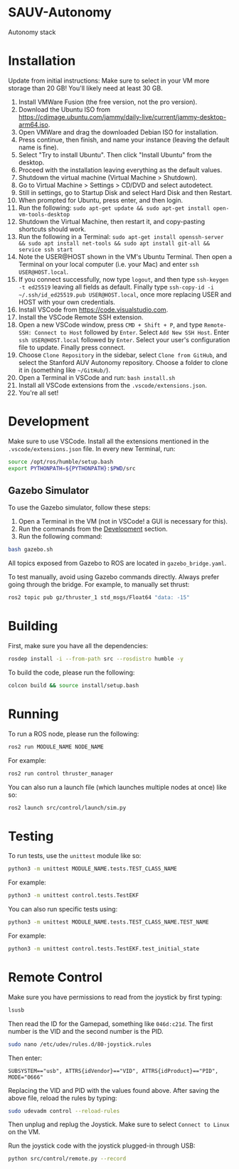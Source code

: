 # SAUV-Autonomy

Autonomy stack

# Installation

Update from initial instructions: Make sure to select in your VM more storage than 20 GB! You'll likely need at least 30 GB.

1. Install VMWare Fusion (the free version, not the pro version).
2. Download the Ubuntu ISO from https://cdimage.ubuntu.com/jammy/daily-live/current/jammy-desktop-arm64.iso.
3. Open VMWare and drag the downloaded Debian ISO for installation.
4. Press continue, then finish, and name your instance (leaving the default name is fine).
5. Select "Try to install Ubuntu". Then click "Install Ubuntu" from the desktop.
6. Proceed with the installation leaving everything as the default values.
7. Shutdown the virtual machine (Virtual Machine > Shutdown).
8. Go to Virtual Machine > Settings > CD/DVD and select autodetect.
9. Still in settings, go to Startup Disk and select Hard Disk and then Restart.
10. When prompted for Ubuntu, press enter, and then login.
11. Run the following: `sudo apt-get update && sudo apt-get install open-vm-tools-desktop`
12. Shutdown the Virtual Machine, then restart it, and copy-pasting shortcuts should work.
13. Run the following in a Terminal: `sudo apt-get install openssh-server && sudo apt install net-tools && sudo apt install git-all && service ssh start`
14. Note the USER@HOST shown in the VM's Ubuntu Terminal. Then open a Terminal on your local computer (i.e. your Mac) and enter `ssh USER@HOST.local`.
15. If you connect successfully, now type `logout`, and then type `ssh-keygen -t ed25519` leaving all fields as default. Finally type `ssh-copy-id -i ~/.ssh/id_ed25519.pub USER@HOST.local`, once more replacing USER and HOST with your own credentials.
16. Install VSCode from https://code.visualstudio.com.
17. Install the VSCode Remote SSH extension.
18. Open a new VSCode window, press `CMD + Shift + P`, and type `Remote-SSH: Connect to Host` followed by `Enter`. Select `Add New SSH Host`. Enter `ssh USER@HOST.local` followed by `Enter`. Select your user's configuration file to update. Finally press connect.
19. Choose `Clone Repository` in the sidebar, select `Clone from GitHub`, and select the Stanford AUV Autonomy repository. Choose a folder to clone it in (something like `~/GitHub/`).
20. Open a Terminal in VSCode and run: `bash install.sh`
21. Install all VSCode extensions from the `.vscode/extensions.json`.
22. You're all set!

# Development

Make sure to use VSCode. Install all the extensions mentioned in the `.vscode/extensions.json` file.
In every new Terminal, run:

```bash
source /opt/ros/humble/setup.bash
export PYTHONPATH=${PYTHONPATH}:$PWD/src
```

## Gazebo Simulator

To use the Gazebo simulator, follow these steps:

1. Open a Terminal in the VM (not in VSCode! a GUI is necessary for this).
2. Run the commands from the [Development](#development) section.
3. Run the following command:

```bash
bash gazebo.sh
```

All topics exposed from Gazebo to ROS are located in `gazebo_bridge.yaml`.

To test manually, avoid using Gazebo commands directly. Always prefer going through the bridge. For example, to manually set thrust:

```bash
ros2 topic pub gz/thruster_1 std_msgs/Float64 "data: -15"
```

# Building

First, make sure you have all the dependencies:

```bash
rosdep install -i --from-path src --rosdistro humble -y
```

To build the code, please run the following:

```bash
colcon build && source install/setup.bash
```

# Running

To run a ROS node, please run the following:

```bash
ros2 run MODULE_NAME NODE_NAME
```

For example:

```bash
ros2 run control thruster_manager
```

You can also run a launch file (which launches multiple nodes at once) like so:

```bash
ros2 launch src/control/launch/sim.py
```

# Testing

To run tests, use the `unittest` module like so:

```bash
python3 -m unittest MODULE_NAME.tests.TEST_CLASS_NAME
```

For example:

```bash
python3 -m unittest control.tests.TestEKF
```

You can also run specific tests using:

```bash
python3 -m unittest MODULE_NAME.tests.TEST_CLASS_NAME.TEST_NAME
```

For example:

```bash
python3 -m unittest control.tests.TestEKF.test_initial_state
```

# Remote Control

Make sure you have permissions to read from the joystick by first typing:

```bash
lsusb
```

Then read the ID for the Gamepad, something like `046d:c21d`. The first number is the VID and the second number is the PID.

```bash
sudo nano /etc/udev/rules.d/80-joystick.rules
```

Then enter:

```
SUBSYSTEM=="usb", ATTRS{idVendor}=="VID", ATTRS{idProduct}=="PID", MODE="0666"
```

Replacing the VID and PID with the values found above.
After saving the above file, reload the rules by typing:

```bash
sudo udevadm control --reload-rules
```

Then unplug and replug the Joystick. Make sure to select `Connect to Linux` on the VM.

Run the joystick code with the joystick plugged-in through USB:

```bash
python src/control/remote.py --record
```
